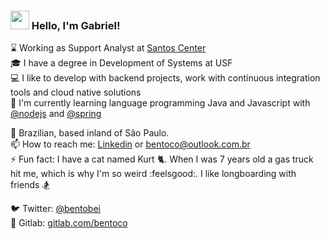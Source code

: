 ### <img src="https://media.giphy.com/media/hvRJCLFzcasrR4ia7z/giphy.gif" width="30px"> Hello, I'm Gabriel!

:hourglass: Working as Support Analyst at [Santos Center](https://www.linkedin.com/company/santos-center-produtos-alimenticios) <br>
:mortar_board: I have a degree in Development of Systems at USF <br>
:computer: I like to develop with backend projects, work with continuous integration tools and cloud native solutions <br> 
:book: I'm currently learning language programming Java and Javascript with [@nodejs](https://github.com/nodejs) and [@spring](https://github.com/spring-projects) <br> 



🏡 Brazilian, based inland of São Paulo. <br>
📫 How to reach me: [Linkedin](https://www.linkedin.com/in/bentoco/) or [bentoco@outlook.com.br](mailto:bentoco@outlook.com.br) <br> 
 ⚡ Fun fact: I have a cat named Kurt :cat2:. When I was 7 years old a gas truck hit me, which is why I'm so weird :feelsgood:. I like longboarding with friends :snowboarder: <br> 
 
 :bird: Twitter: [@bentobei](https://twitter.com/bentobei) <br>
 :dog: Gitlab: [gitlab.com/bentoco](gitlab.com/bentoco) <br>
